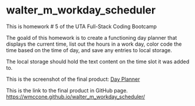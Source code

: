 # walter_m_workday_scheduler
This is homework # 5 of the UTA Full-Stack Coding Bootcamp

The goald of this homework is to create a functioning day planner that displays the current time, list out the hours in a work day, color code the time based on the time of day, and save any entries to local storage.

The local storage should hold the text content on the time slot it was added to.

This is the screenshot of the final product:
[Day Planner]()

This is the link to the final product in GitHub page.
<https://wmccone.github.io/walter_m_workday_scheduler/>


